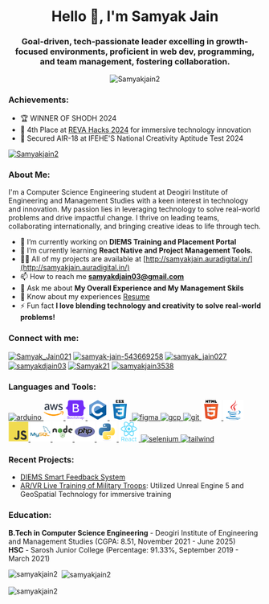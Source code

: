 <h1 align="center">Hello 👋, I'm Samyak Jain</h1>
<h3 align="center">Goal-driven, tech-passionate leader excelling in growth-focused environments, proficient in web dev, programming, and team management, fostering collaboration.</h3>

<p align="center"> <img src="https://komarev.com/ghpvc/?username=Samyakjain2&label=Profile%20views&color=0e75b6&style=flat" alt="Samyakjain2" /> </p>

<h3 align="left">Achievements:</h3>
<ul>
  <li>🏆 WINNER OF SHODH 2024</li>
  <li>🏅 4th Place at <a href="https://www.revahacks.com/">REVA Hacks 2024</a> for immersive technology innovation</li>
  <li>📜 Secured AIR-18 at IFEHE'S National Creativity Aptitude Test 2024</li
  <li></li>                                                
</ul>

<p align="left"> <a href="https://github.com/ryo-ma/github-profile-trophy">
  <img src="https://github-profile-trophy.vercel.app/?username=Samyakjain2" alt="Samyakjain2"/></a>
</p>

<h3 align="left">About Me:</h3>
<p>
  I'm a Computer Science Engineering student at Deogiri Institute of Engineering and Management Studies with a keen interest in technology and innovation. My passion lies in leveraging technology to solve real-world problems and drive impactful change. I thrive on leading teams, collaborating internationally, and bringing creative ideas to life through tech.
</p>

- 🔭 I’m currently working on **DIEMS Training and Placement Portal**
- 🌱 I’m currently learning **React Native and Project Management Tools.**
- 👨‍💻 All of my projects are available at [http://samyakjain.auradigital.in/](http://samyakjain.auradigital.in/)
- 📫 How to reach me **samyakdjain03@gmail.com**
- 💬 Ask me about **My Overall Experience and My Management Skils**
- 📄 Know about my experiences [Resume](https://drive.google.com/file/d/1bA983TjgZY4goc_EVQVj4c9j1j-5Ygnk/view?usp=sharing)
- ⚡ Fun fact **I love blending technology and creativity to solve real-world problems!**
  
<h3 align="left">Connect with me:</h3>
<p align="left">
  <a href="https://twitter.com/Samyak_Jain021?t=VUM3g9ZwFH2OMc1ceyIFZg&s=09" target="blank"><img align="center" src="https://raw.githubusercontent.com/rahuldkjain/github-profile-readme-generator/master/src/images/icons/Social/twitter.svg" alt="Samyak_Jain021" height="30" width="40" /></a>
  <a href="https://linkedin.com/in/samyak-jain-543669258" target="blank"><img align="center" src="https://raw.githubusercontent.com/rahuldkjain/github-profile-readme-generator/master/src/images/icons/Social/linked-in-alt.svg" alt="samyak-jain-543669258" height="30" width="40" /></a>
  <a href="https://www.instagram.com/samyak_jain027?igsh=dXk3ZXRicG1mc25z" target="blank"><img align="center" src="https://raw.githubusercontent.com/rahuldkjain/github-profile-readme-generator/master/src/images/icons/Social/instagram.svg" alt="samyak_jain027" height="30" width="40" /></a>
  <a href="https://www.hackerrank.com/profile/samyakdjain03" target="blank"><img align="center" src="https://raw.githubusercontent.com/rahuldkjain/github-profile-readme-generator/master/src/images/icons/Social/hackerrank.svg" alt="samyakdjain03" height="30" width="40" /></a>
  <a href="https://leetcode.com/u/Samyak21/" target="blank"><img align="center" src="https://raw.githubusercontent.com/rahuldkjain/github-profile-readme-generator/master/src/images/icons/Social/leet-code.svg" alt="Samyak21" height="30" width="40" /></a>
  <a href="https://discord.gg/samyakjain3538" target="_blank"><img align="center" src="https://raw.githubusercontent.com/rahuldkjain/github-profile-readme-generator/master/src/images/icons/Social/discord.svg" alt="samyakjain3538" height="30" width="40" /></a>
</p>

<h3 align="left">Languages and Tools:</h3>
<p align="left"> 
  <a href="https://www.arduino.cc/" target="_blank" rel="noreferrer"> <img src="https://cdn.worldvectorlogo.com/logos/arduino-1.svg" alt="arduino" width="40" height="40"/> </a>
  <a href="https://aws.amazon.com" target="_blank" rel="noreferrer"> <img src="https://raw.githubusercontent.com/devicons/devicon/master/icons/amazonwebservices/amazonwebservices-original-wordmark.svg" alt="aws" width="40" height="40"/> </a>
  <a href="https://getbootstrap.com" target="_blank" rel="noreferrer"> <img src="https://raw.githubusercontent.com/devicons/devicon/master/icons/bootstrap/bootstrap-plain-wordmark.svg" alt="bootstrap" width="40" height="40"/> </a>
  <a href="https://www.cprogramming.com/" target="_blank" rel="noreferrer"> <img src="https://raw.githubusercontent.com/devicons/devicon/master/icons/c/c-original.svg" alt="c" width="40" height="40"/> </a> 
  <a href="https://www.w3schools.com/css/" target="_blank" rel="noreferrer"> <img src="https://raw.githubusercontent.com/devicons/devicon/master/icons/css3/css3-original-wordmark.svg" alt="css3" width="40" height="40"/> </a>
  <a href="https://www.figma.com/" target="_blank" rel="noreferrer"> <img src="https://www.vectorlogo.zone/logos/figma/figma-icon.svg" alt="figma" width="40" height="40"/> </a> 
  <a href="https://cloud.google.com" target="_blank" rel="noreferrer"> <img src="https://www.vectorlogo.zone/logos/google_cloud/google_cloud-icon.svg" alt="gcp" width="40" height="40"/> </a> <a href="https://git-scm.com/" target="_blank" rel="noreferrer"> <img src="https://www.vectorlogo.zone/logos/git-scm/git-scm-icon.svg" alt="git" width="40" height="40"/> </a> 
  <a href="https://www.w3.org/html/" target="_blank" rel="noreferrer"> <img src="https://raw.githubusercontent.com/devicons/devicon/master/icons/html5/html5-original-wordmark.svg" alt="html5" width="40" height="40"/> </a> 
  <a href="https://www.java.com" target="_blank" rel="noreferrer"> <img src="https://raw.githubusercontent.com/devicons/devicon/master/icons/java/java-original.svg" alt="java" width="40" height="40"/> </a> 
  <a href="https://developer.mozilla.org/en-US/docs/Web/JavaScript" target="_blank" rel="noreferrer"> <img src="https://raw.githubusercontent.com/devicons/devicon/master/icons/javascript/javascript-original.svg" alt="javascript" width="40" height="40"/> </a> 
  <a href="https://www.mysql.com/" target="_blank" rel="noreferrer"> <img src="https://raw.githubusercontent.com/devicons/devicon/master/icons/mysql/mysql-original-wordmark.svg" alt="mysql" width="40" height="40"/> </a> 
  <a href="https://nodejs.org" target="_blank" rel="noreferrer"> <img src="https://raw.githubusercontent.com/devicons/devicon/master/icons/nodejs/nodejs-original-wordmark.svg" alt="nodejs" width="40" height="40"/> </a>
  <a href="https://www.php.net" target="_blank" rel="noreferrer"> <img src="https://raw.githubusercontent.com/devicons/devicon/master/icons/php/php-original.svg" alt="php" width="40" height="40"/> </a> 
  <a href="https://www.python.org" target="_blank" rel="noreferrer"> <img src="https://raw.githubusercontent.com/devicons/devicon/master/icons/python/python-original.svg" alt="python" width="40" height="40"/> </a> 
  <a href="https://reactjs.org/" target="_blank" rel="noreferrer"> <img src="https://raw.githubusercontent.com/devicons/devicon/master/icons/react/react-original-wordmark.svg" alt="react" width="40" height="40"/> </a> 
  <a href="https://www.selenium.dev" target="_blank" rel="noreferrer"> <img src="https://raw.githubusercontent.com/detain/svg-logos/780f25886640cef088af994181646db2f6b1a3f8/svg/selenium-logo.svg" alt="selenium" width="40" height="40"/> </a> 
  <a href="https://tailwindcss.com/" target="_blank" rel="noreferrer"> <img src="https://www.vectorlogo.zone/logos/tailwindcss/tailwindcss-icon.svg" alt="tailwind" width="40" height="40"/> </a> 
</p>

<h3 align="left">Recent Projects:</h3>
<ul>
  <li><a href="https://github.com/TabishKhan24/newminiproject">DIEMS Smart Feedback System</a></li>
  <li><a href="https://github.com/sanika391/AR-VR-Military-Training">AR/VR Live Training of Military Troops</a>: Utilized Unreal Engine 5 and GeoSpatial Technology for immersive training</li>
</ul>

<h3 align="left">Education:</h3>
<p>
  <b>B.Tech in Computer Science Engineering</b> - Deogiri Institute of Engineering and Management Studies (CGPA: 8.51, November 2021 - June 2025) <br>
  <b>HSC</b> - Sarosh Junior College (Percentage: 91.33%, September 2019 - March 2021)
</p>

<p>
  <img align="left" src="https://github-readme-stats.vercel.app/api/top-langs?username=samyakjain2&show_icons=true&locale=en&layout=compact" alt="samyakjain2" />
</p>

<p>&nbsp;
  <img align="center" src="https://github-readme-stats.vercel.app/api?username=samyakjain2&show_icons=true&locale=en" alt="samyakjain2" />
</p>

<p>
  <img align="center" src="https://github-readme-streak-stats.herokuapp.com/?user=samyakjain2&" alt="samyakjain2" />
</p>
